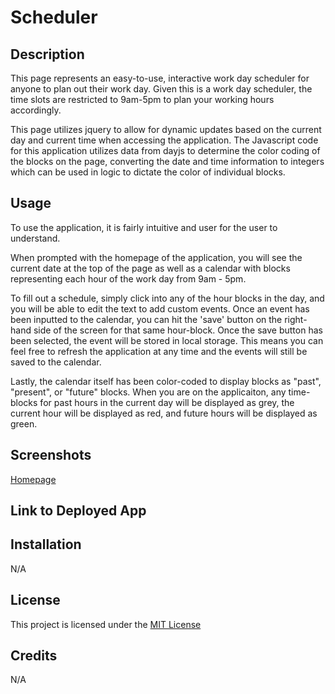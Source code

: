 # Scheduler

## Description
This page represents an easy-to-use, interactive work day scheduler for anyone to plan out their work day. Given this is a work day scheduler, the time slots are restricted to 9am-5pm to plan your working hours accordingly.

This page utilizes jquery to allow for dynamic updates based on the current day and current time when accessing the application. The Javascript code for this application utilizes data from dayjs to determine the color coding of the blocks on the page, converting the date and time information to integers which can be used in logic to dictate the color of individual blocks. 

## Usage
To use the application, it is fairly intuitive and user for the user to understand.

When prompted with the homepage of the application, you will see the current date at the top of the page as well as a calendar with blocks representing each hour of the work day from 9am - 5pm.

To fill out a schedule, simply click into any of the hour blocks in the day, and you will be able to edit the text to add custom events. Once an event has been inputted to the calendar, you can hit the 'save' button on the right-hand side of the screen for that same hour-block. Once the save button has been selected, the event will be stored in local storage. This means you can feel free to refresh the application at any time and the events will still be saved to the calendar.

Lastly, the calendar itself has been color-coded to display blocks as "past", "present", or "future" blocks. When you are on the applicaiton, any time-blocks for past hours in the current day will be displayed as grey, the current hour will be displayed as red, and future hours will be displayed as green.   

## Screenshots
[Homepage](./Assets/Images/Deployed_App.png)

## Link to Deployed App


## Installation
N/A

## License
This project is licensed under the [MIT License](./LICENSE)

## Credits
N/A